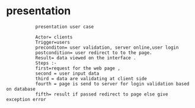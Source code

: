 # presentation


               presentation user case
               
               Actor= clients
               Trigger=users
               preconditon= user validation, server online,user login
               postcondition= user redirect to to the page.
               Result= data viewed on the interface .
               Steps :-
               first=request for the web page , 
               second = user input data
               third = data are validating at client side
               fourth = page is send to server for login validation based on database
               fifth= result if passed redirect to page else give exception error 
               
